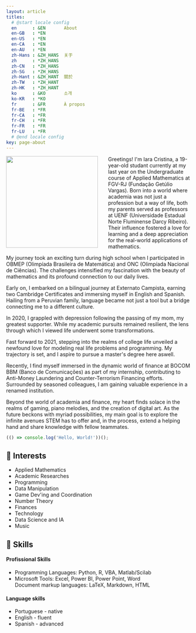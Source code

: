 ```yaml
---
layout: article
titles:
  # @start locale config
  en      : &EN       About
  en-GB   : *EN
  en-US   : *EN
  en-CA   : *EN
  en-AU   : *EN
  zh-Hans : &ZH_HANS  关于
  zh      : *ZH_HANS
  zh-CN   : *ZH_HANS
  zh-SG   : *ZH_HANS
  zh-Hant : &ZH_HANT  關於
  zh-TW   : *ZH_HANT
  zh-HK   : *ZH_HANT
  ko      : &KO       소개
  ko-KR   : *KO
  fr      : &FR       À propos
  fr-BE   : *FR
  fr-CA   : *FR
  fr-CH   : *FR
  fr-FR   : *FR
  fr-LU   : *FR
  # @end locale config
key: page-about
---
```

<div style="float:left; margin-right:2em;">
    <img src="https://raw.githubusercontent.com/iaracastro/iaracastro.github.io/master/profile.png" width="250"/>
</div>
<div>
Greetings! I'm Iara Cristina, a 19-year-old studant currently at my last year on the Undergraduate course of Applied Mathematics at FGV-RJ (Fundação Getúlio Vargas). Born into a world where academia was not just a profession but a way of life, both my parents served as professors at UENF (Universidade Estadual Norte Fluminense Darcy Ribeiro). Their influence fostered a love for learning and a deep appreciation for the real-world applications of mathematics.

My journey took an exciting turn during high school when I participated in OBMEP (Olimpíada Brasileira de Matemática) and ONC (Olimpíada Nacional de Ciências). The challenges intensified my fascination with the beauty of mathematics and its profound connection to our daily lives.

Early on, I embarked on a bilingual journey at Externato Campista, earning two Cambridge Certificates and immersing myself in English and Spanish. Hailing from a Peruvian family, language became not just a tool but a bridge connecting me to a different culture.

In 2020, I grappled with depression following the passing of my mom, my greatest supporter. While my academic pursuits remained resilient, the lens through which I viewed life underwent some transformations.

Fast forward to 2021, stepping into the realms of college life unveiled a newfound love for modeling real life problems and programming. My trajectory is set, and I aspire to pursue a master's degree here aswell.

Recently, I find myself immersed in the dynamic world of finance at BOCOM BBM (Banco de Comunicações) as part of my internship, contributing to Anti-Money Laundering and Counter-Terrorism Financing efforts. Surrounded by seasoned colleagues, I am gaining valuable experience in a renamed institution.

Beyond the world of academia and finance, my heart finds solace in the realms of gaming, piano melodies, and the creation of digital art. As the future beckons with myriad possibilities, my main goal is to explore the infinite avenues STEM has to offer and, in the process, extend a helping hand and share knowledge with fellow teammates.
</div>

```javascript
(() => console.log('Hello, World!'))();
```

## 🔬 Interests

- Applied Mathematics
- Academic Researches
- Programming
- Data Manipulation
- Game Dev'ing and Coordination
- Number Theory
- Finances
- Technology
- Data Science and IA
- Music

## 🚀 Skills

#### Profissional Skills
<p><ul>
<li> Programming Languages: Python, R, VBA, Matlab/Scilab</li>
<li>Microsoft Tools: Excel, Power BI, Power Point, Word</li>
Document markup languages: LaTeX, Markdown, HTML
</ul></p>

#### Language skills

<p><ul>
  <li>Portuguese - native</li>
  <li>English - fluent</li>
  <li>Spanish - advanced</li>
</ul></p>

<br><br>

